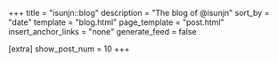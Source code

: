 +++
title = "isunjn::blog"
description = "The blog of @isunjn"
sort_by = "date"
template = "blog.html"
page_template = "post.html"
insert_anchor_links = "none"
generate_feed = false

[extra]
show_post_num = 10
+++